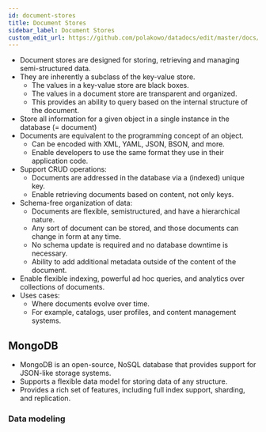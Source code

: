 ```yaml
---
id: document-stores
title: Document Stores
sidebar_label: Document Stores
custom_edit_url: https://github.com/polakowo/datadocs/edit/master/docs/big-data/document-stores.md
---
```


- Document stores are designed for storing, retrieving and managing semi-structured data.
- They are inherently a subclass of the key-value store.
    - The values in a key-value store are black boxes.
    - The values in a document store are transparent and organized.
    - This provides an ability to query based on the internal structure of the document.
- Store all information for a given object in a single instance in the database (= document)
- Documents are equivalent to the programming concept of an object.
    - Can be encoded with XML, YAML, JSON, BSON, and more.
    - Enable developers to use the same format they use in their application code.
- Support CRUD operations:
    - Documents are addressed in the database via a (indexed) unique key.
    - Enable retrieving documents based on content, not only keys.
- Schema-free organization of data:
    - Documents are flexible, semistructured, and have a hierarchical nature.
    - Any sort of document can be stored, and those documents can change in form at any time.
    - No schema update is required and no database downtime is necessary.
    - Ability to add additional metadata outside of the content of the document.
- Enable flexible indexing, powerful ad hoc queries, and analytics over collections of documents.
- Uses cases: 
    - Where documents evolve over time.
    - For example, catalogs, user profiles, and content management systems.

## MongoDB

- MongoDB is an open-source, NoSQL database that provides support for JSON-like storage systems.
- Supports a flexible data model for storing data of any structure.
- Provides a rich set of features, including full index support, sharding, and replication.

### Data modeling